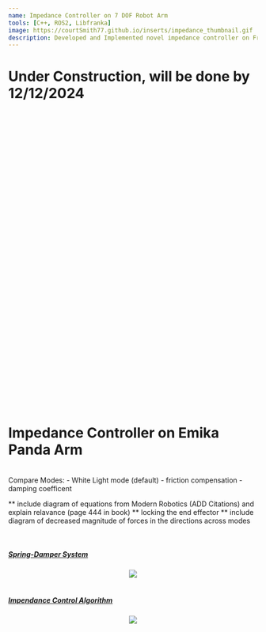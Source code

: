 ```yaml
---
name: Impedance Controller on 7 DOF Robot Arm
tools: [C++, ROS2, Libfranka]
image: https://courtSmith77.github.io/inserts/impedance_thumbnail.gif
description: Developed and Implemented novel impedance controller on Franka Panda Arm.
---
```


# Under Construction, will be done by 12/12/2024

<br>
<br>
<br>
<br>
<br>
<br>
<br>
<br>
<br>
<br>
<br>
<br>
<br>
<br>
<br>
<br>
<br>
<br>
<br>
<br>
<br>
<br>
<br>
<br>
<br>
<br>
<br>
<br>
<br>
<br>
<br>
<br>
<br>
<br>
<br>



# <b>Impedance Controller on Emika Panda Arm</b>
<br>
Compare Modes:
- White Light mode (default)
- friction compensation
- damping coefficent

** include diagram of equations from Modern Robotics (ADD Citations) and explain relavance (page 444 in book)
** locking the end effector
** include diagram of decreased magnitude of forces in the directions across modes

<br>

##### <u>Spring-Damper System<u>
<center><img src="{{ site.url }}{{ site.baseurl }}/inserts/spring_damper_system_image.png"/></center>
<br>

##### <u>Impendance Control Algorithm<u>
<center><img src="{{ site.url }}{{ site.baseurl }}/inserts/impedance_algorithm_equation.png"/></center>
<br>